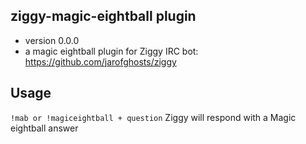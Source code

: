 ## ziggy-magic-eightball plugin

* version 0.0.0
* a magic eightball plugin for Ziggy IRC bot: https://github.com/jarofghosts/ziggy

## Usage

```!mab or !magiceightball + question```
Ziggy will respond with a Magic eightball answer

